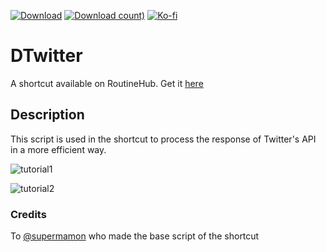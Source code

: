 [![Download](https://img.shields.io/badge/release-v3.0.3-blue)](https://routinehub.co/shortcut/6166/)
[![Download count)](https://img.shields.io/badge/downloads-45k-brightgreen)](https://routinehub.co/shortcut/6166/)
[![Ko-fi](https://img.shields.io/badge/donate%20on-ko--fi-red?logo=kofi)](https://ko-fi.com/heismauri)

# DTwitter
A shortcut available on RoutineHub. Get it [here](https://routinehub.co/shortcut/6166)

## Description
This script is used in the shortcut to process the response of Twitter's API in a more efficient way.

![tutorial1](https://i.imgur.com/gDH62Ph.png "How to use DTwitter: Part 1")

![tutorial2](https://i.imgur.com/sM5S4yZ.png "How to use DTwitter: Part 2")

### Credits
To [@supermamon](https://routinehub.co/user/supermamon) who made the base script of the shortcut
